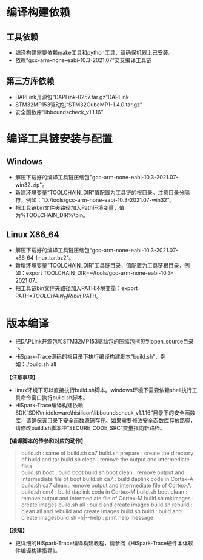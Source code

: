 # 编译构建依赖

## 工具依赖

+ 编译构建需要依赖make工具和python工具，请确保机器上已安装。
+ 依赖“gcc-arm-none-eabi-10.3-2021.07”交叉编译工具链

## 第三方库依赖

+ DAPLink开源包“DAPLink-0257.tar.gz”DAPLink
+ STM32MP153驱动包“STM32CubeMP1-1.4.0.tar.gz”
+ 安全函数库“libboundscheck_v1.1.16”

# 编译工具链安装与配置

## Windows

+ 解压下载好的编译工具链压缩包"gcc-arm-none-eabi-10.3-2021.07-win32.zip"。
+ 新建环境变量“TOOLCHAIN_DIR”值配置为工具链的根目录。注意目录分隔符。例如：“D:/tools/gcc-arm-none-eabi-10.3-2021.07-win32”。
+ 把工具链bin文件夹路径加入Path环境变量，值为%TOOLCHAIN_DIR%\bin。

## Linux X86_64

+ 解压下载好的编译工具链压缩包“gcc-arm-none-eabi-10.3-2021.07-x86_64-linux.tar.bz2”。
+ 新增环境变量“TOOLCHAIN_DIR”工具链目录，值配置为工具链根目录，例如：export TOOLCHAIN_DIR=~/tools/gcc-arm-none-eabi-10.3-2021.07。
+ 把工具链bin文件夹路径加入PATH环境变量；export PATH=$TOOLCHAIN_DIR/bin:$PATH。

# 版本编译

+ 把DAPLink开源包和STM32MP153驱动包的压缩包拷贝到open_source目录下
+ HiSpark-Trace源码的根目录下执行编译构建脚本“build.sh”，例如：./build.sh all

**【注意事项】**
+ linux环境下可以直接执行build.sh脚本。windows环境下需要依赖shell执行工具命令窗口执行build.sh脚本。
+ HiSpark-Trace编译构建依赖SDK“SDK\middleware\hisilicon\libboundscheck_v1.1.16”目录下的安全函数库，请确保该目录下安全函数源码存在。如果需要修改安全函数库存放路径，请修改build.sh脚本中“SECURE_CODE_SRC”变量指向新路径。

**【编译脚本的传参和对应的动作】**
> build.sh            : same of build.sh ca7
> build.sh prepare    : create the directory of build and tar
> build.sh clean      : remove the output and intermediate files      
> build.sh boot       : build boot
> build.sh boot clean : remove output and intermediate file of boot
> build.sh ca7        : build daplink code in Cortex-A
> build.sh ca7 clean  : remove output and intermediate file of Cortex-A
> build.sh cm4        : build daplink code in Cortex-M
> build.sh boot clean : remove output and intermediate file of Cortex-M
> build.sh mkimages   : create images
> build.sh all        : build and create images
> build.sh rebuild    : clean all and rebuild and create images
> build.sh build      : build and create imagesbuild.sh -h|--help  : print help message

**【须知】**
+ 更详细的HiSpark-Trace编译构建教程，请参阅《HiSpark-Trace硬件本体软件编译构建指导》。